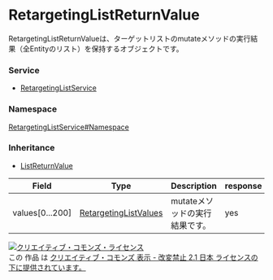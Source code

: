 

# RetargetingListReturnValue

RetargetingListReturnValueは、ターゲットリストのmutateメソッドの実行結果（全Entityのリスト）を保持するオブジェクトです。

### Service

+ [RetargetingListService](../../services/RetargetingListService.md)

### Namespace

[RetargetingListService#Namespace](../../services/RetargetingListService.md#namespace)

### Inheritance

+ [ListReturnValue](../Common/ListReturnValue.md)

| Field | Type | Description | response | add | set |
| ----- | ---- | ----------- | -------- | --------- | --------- |
| values[0...200] | [RetargetingListValues](./RetargetingListValues.md) | mutateメソッドの実行結果です。 | yes | - | - | |

<a rel="license" href="http://creativecommons.org/licenses/by-nd/2.1/jp/"><img alt="クリエイティブ・コモンズ・ライセンス" style="border-width:0" src="https://i.creativecommons.org/l/by-nd/2.1/jp/88x31.png" /></a><br />この 作品 は <a rel="license" href="http://creativecommons.org/licenses/by-nd/2.1/jp/">クリエイティブ・コモンズ 表示 - 改変禁止 2.1 日本 ライセンスの下に提供されています。</a>
